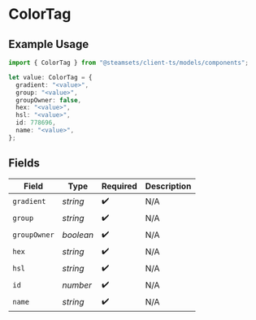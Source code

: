 # ColorTag

## Example Usage

```typescript
import { ColorTag } from "@steamsets/client-ts/models/components";

let value: ColorTag = {
  gradient: "<value>",
  group: "<value>",
  groupOwner: false,
  hex: "<value>",
  hsl: "<value>",
  id: 778696,
  name: "<value>",
};
```

## Fields

| Field              | Type               | Required           | Description        |
| ------------------ | ------------------ | ------------------ | ------------------ |
| `gradient`         | *string*           | :heavy_check_mark: | N/A                |
| `group`            | *string*           | :heavy_check_mark: | N/A                |
| `groupOwner`       | *boolean*          | :heavy_check_mark: | N/A                |
| `hex`              | *string*           | :heavy_check_mark: | N/A                |
| `hsl`              | *string*           | :heavy_check_mark: | N/A                |
| `id`               | *number*           | :heavy_check_mark: | N/A                |
| `name`             | *string*           | :heavy_check_mark: | N/A                |